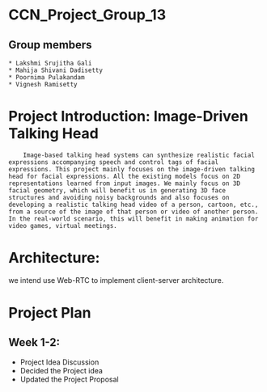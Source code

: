 # CCN_Project_Group_13
## Group members
    * Lakshmi Srujitha Gali
    * Mahija Shivani Dadisetty
    * Poornima Pulakandam
    * Vignesh Ramisetty
    
# Project Introduction: Image-Driven Talking Head
        Image-based talking head systems can synthesize realistic facial expressions accompanying speech and control tags of facial expressions. This project mainly focuses on the image-driven talking head for facial expressions. All the existing models focus on 2D representations learned from input images. We mainly focus on 3D facial geometry, which will benefit us in generating 3D face structures and avoiding noisy backgrounds and also focuses on developing a realistic talking head video of a person, cartoon, etc., from a source of the image of that person or video of another person. In the real-world scenario, this will benefit in making animation for video games, virtual meetings.
        
# Architecture:
  we intend use Web-RTC to implement client-server architecture.
  
# Project Plan
## Week 1-2: 
  * Project Idea Discussion
  * Decided the Project idea
  * Updated the Project Proposal
  
